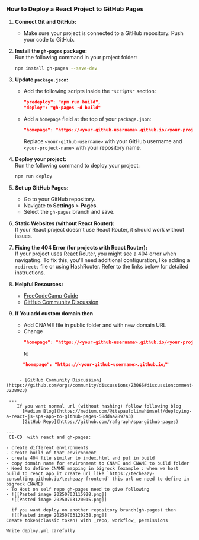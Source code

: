 

### How to Deploy a React Project to GitHub Pages

1. **Connect Git and GitHub:**
    
    - Make sure your project is connected to a GitHub repository. Push your code to GitHub.
2. **Install the `gh-pages` package:**  
    Run the following command in your project folder:
    
    ```bash
    npm install gh-pages --save-dev
    ```
    
3. **Update `package.json`:**
    
    - Add the following scripts inside the `"scripts"` section:
        
        ```json
        "predeploy": "npm run build",
        "deploy": "gh-pages -d build"
        ```
        
    - Add a `homepage` field at the top of your `package.json`:
        
        ```json
        "homepage": "https://<your-github-username>.github.io/<your-project-name>/"
        ```
        
        Replace `<your-github-username>` with your GitHub username and `<your-project-name>` with your repository name.
4. **Deploy your project:**  
    Run the following command to deploy your project:
    
    ```bash
    npm run deploy
    ```
    
5. **Set up GitHub Pages:**
    
    - Go to your GitHub repository.
    - Navigate to **Settings** > **Pages**.
    - Select the `gh-pages` branch and save.
6. **Static Websites (without React Router):**  
    If your React project doesn't use React Router, it should work without issues.
    
7. **Fixing the 404 Error (for projects with React Router):**  
    If your project uses React Router, you might see a 404 error when navigating. To fix this, you'll need additional configuration, like adding a `redirects` file or using HashRouter. Refer to the links below for detailed instructions.
    
8. **Helpful Resources:**
    
    - [FreeCodeCamp Guide](https://www.freecodecamp.org/news/deploy-a-react-app-to-github-pages/)
    - [GitHub Community Discussion](https://github.com/community/community/discussions/22392#discussioncomment-10697248)
    
9. **If You add custom domain then**
     -  Add CNAME file in public folder and with new domain URL
     - Change  
         ```json
        "homepage": "https://<your-github-username>.github.io/<your-project-name>/"
        ```
          to 
      ```json
         "homepage": "https://<your-github-username>.github.io/"
```

     - [GitHub Community Discussion](https://github.com/orgs/community/discussions/23066#discussioncomment-3238923)

 ---
    If you want normal url (without hashing) follow following blog
      [Medium Blog](https://medium.com/@itspaulolimahimself/deploying-a-react-js-spa-app-to-github-pages-58ddaa2897a3)
      [GitHub Repo](https://github.com/rafgraph/spa-github-pages)

---
 CI-CD  with react and gh-pages: 

- create different environments
- Create build of that environment
- create 404 file similar to index.html and put in build
- copy domain name for environment to CNAME and CNAME to build folder
- Need to define CNAME mapping in bigrock (example : when we host build to react app it create url like `https://techeazy-consulting.github.io/techeazy-frontend` this url we need to define in  bigrock CNAME)
- To Host on self repo gh-pages need to give following 
- ![[Pasted image 20250703115928.png]]
- ![[Pasted image 20250703120015.png]]

  if you want deploy on another repository branch(gh-pages) then
  ![[Pasted image 20250703120238.png]]
Create token(classic token) with _repo, workflow_ permissions

Write deploy.yml carefully